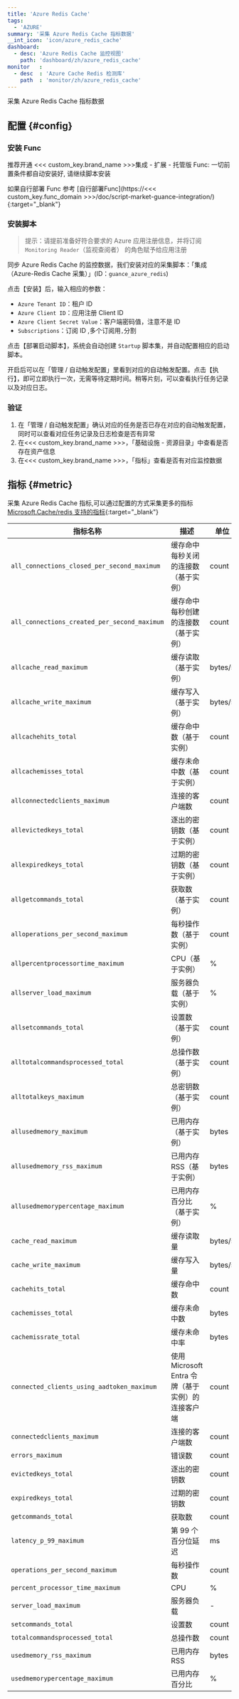 ```yaml
---
title: 'Azure Redis Cache'
tags: 
  - 'AZURE'
summary: '采集 Azure Redis Cache 指标数据'
__int_icon: 'icon/azure_redis_cache'
dashboard:
  - desc: 'Azure Redis Cache 监控视图'
    path: 'dashboard/zh/azure_redis_cache'
monitor   :
  - desc  : 'Azure Cache Redis 检测库'
    path  : 'monitor/zh/azure_redis_cache'
---
```


采集 Azure Redis Cache 指标数据

## 配置 {#config}

### 安装 Func

推荐开通 <<< custom_key.brand_name >>>集成 - 扩展 - 托管版 Func: 一切前置条件都自动安装好, 请继续脚本安装

如果自行部署 Func 参考 [自行部署Func](https://<<< custom_key.func_domain >>>/doc/script-market-guance-integration/){:target="_blank"}

### 安装脚本

> 提示：请提前准备好符合要求的 Azure 应用注册信息，并将订阅 `Monitoring Reader`（监视查阅者） 的角色赋予给应用注册

同步 Azure Redis Cache 的监控数据，我们安装对应的采集脚本：「集成（Azure-Redis Cache 采集）」(ID：`guance_azure_redis`)

点击【安装】后，输入相应的参数：

- `Azure Tenant ID`：租户 ID
- `Azure Client ID`：应用注册 Client ID
- `Azure Client Secret Value`：客户端密码值，注意不是 ID
- `Subscriptions`：订阅 ID ,多个订阅用`,`分割

点击【部署启动脚本】，系统会自动创建 `Startup` 脚本集，并自动配置相应的启动脚本。

开启后可以在「管理 / 自动触发配置」里看到对应的自动触发配置。点击【执行】，即可立即执行一次，无需等待定期时间。稍等片刻，可以查看执行任务记录以及对应日志。

### 验证

1. 在「管理 / 自动触发配置」确认对应的任务是否已存在对应的自动触发配置，同时可以查看对应任务记录及日志检查是否有异常
2. 在<<< custom_key.brand_name >>>，「基础设施 - 资源目录」中查看是否存在资产信息
3. 在<<< custom_key.brand_name >>>，「指标」查看是否有对应监控数据

## 指标 {#metric}

采集 Azure Redis Cache 指标,可以通过配置的方式采集更多的指标[Microsoft.Cache/redis 支持的指标](https://learn.microsoft.com/zh-cn/azure/azure-monitor/reference/supported-metrics/microsoft-cache-redis-metrics){:target="_blank"}

| 指标名称 | 描述 | 单位 |
| ---- | ------ | ------ |
|`all_connections_closed_per_second_maximum`| 缓存命中每秒关闭的连接数（基于实例） | count |
|`all_connections_created_per_second_maximum`| 缓存命中每秒创建的连接数（基于实例） | count |
|`allcache_read_maximum`| 缓存读取（基于实例） | bytes/s |
|`allcache_write_maximum`| 缓存写入 （基于实例）| bytes/s |
|`allcachehits_total`| 缓存命中数（基于实例） | count |
|`allcachemisses_total`|  缓存未命中数（基于实例） | count |
|`allconnectedclients_maximum`| 连接的客户端数 | count |
|`allevictedkeys_total`| 逐出的密钥数（基于实例） | count |
|`allexpiredkeys_total`| 过期的密钥数（基于实例） | count |
|`allgetcommands_total`| 获取数（基于实例） | count |
|`alloperations_per_second_maximum`| 每秒操作数（基于实例） | count |
|`allpercentprocessortime_maximum`| CPU（基于实例） | %|
|`allserver_load_maximum`| 服务器负载（基于实例） | % |
|`allsetcommands_total`| 设置数（基于实例） | count |
|`alltotalcommandsprocessed_total`| 总操作数（基于实例） | count |
|`alltotalkeys_maximum`| 总密钥数（基于实例） | count |
|`allusedmemory_maximum`| 已用内存（基于实例） | bytes |
|`allusedmemory_rss_maximum`| 已用内存 RSS（基于实例） | bytes |
|`allusedmemorypercentage_maximum`| 已用内存百分比 （基于实例）| % |
|`cache_read_maximum`| 缓存读取量 | bytes/s |
|`cache_write_maximum`| 缓存写入量 | bytes/s |
|`cachehits_total`| 缓存命中数 | count |
|`cachemisses_total`| 缓存未命中数 | bytes |
|`cachemissrate_total`| 缓存未命中率 | bytes |
|`connected_clients_using_aadtoken_maximum`| 使用 Microsoft Entra 令牌（基于实例）的连接客户端 | count |
|`connectedclients_maximum`| 连接的客户端数 | count |
|`errors_maximum`| 错误数 | count |
|`evictedkeys_total`| 逐出的密钥数 | count |
|`expiredkeys_total`| 过期的密钥数 | count |
|`getcommands_total`| 获取数 | count |
|`latency_p_99_maximum`| 第 99 个百分位延迟 | ms |
|`operations_per_second_maximum`| 每秒操作数 | count |
|`percent_processor_time_maximum`| CPU | % |
|`server_load_maximum`| 服务器负载 | - |
|`setcommands_total`| 设置数 | count |
|`totalcommandsprocessed_total`| 总操作数 | count |
|`usedmemory_rss_maximum`| 已用内存 RSS | bytes |
|`usedmemorypercentage_maximum`| 已用内存百分比 | % |

